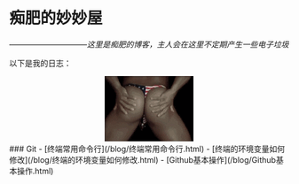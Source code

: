 # 痴肥的妙妙屋
——————————*这里是痴肥的博客，主人会在这里不定期产生一些电子垃圾*

以下是我的日志： 

<div align=center>
<img src="/img/banana.gif">
</div>
### Git
- [终端常用命令行](/blog/终端常用命令行.html)
- [终端的环境变量如何修改](/blog/终端的环境变量如何修改.html)
- [Github基本操作](/blog/Github基本操作.html)
